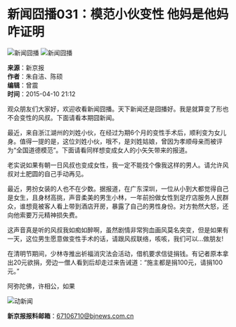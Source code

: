 # 新闻囧播031：模范小伙变性 他妈是他妈咋证明

![新闻囧播](https://static.bjnews.com.cn/wap/img/gb.png) ![新闻囧播](https://static.bjnews.com.cn/wap/img/dk.png)

**来源**：新京报  
**作者**：朱自洁、陈硕  
**编辑**：曾震  
**时间**：2015-04-10 21:12  

观众朋友们大家好，欢迎收看新闻囧播。天下新闻还是囧播好。我是就算变了形也不会变性的风叔。下面请看本期囧新闻。  

最近，来自浙江湖州的刘姓小伙，在经过为期6个月的变性手术后，顺利变为女儿身。值得一提的是，这位刘姓小伙，哦不，是刘姓姑娘，曾因为孝顺母亲而被评为“全国道德模范”。下面请看同样想变成女人的小矢矢带来的报道。  

老实说如果有朝一日风叔也变成女性，我一定不能找个像我这样的男人。请允许风叔对土肥圆的自己手动再见。  

最近，男扮女装的人也不在少数。据报道，在广东深圳，一位从小到大都觉得自己是女生，且身材高挑，声音柔美的男生小林，一年前扮做女性到足疗店服务人民群众，谁想竟被客人看上带到酒店开房，暴露了自己的男性身份。对方勃然大怒，还向他索要万元精神损失费。  

这声音真是听的风叔我如痴如醉啊，虽然剧情非常狗血画风莫名突变，但是如果有一天，这位男生愿意做变性手术的话，请跟风叔联络，咳咳，我们可以…做朋友!  

在清明节期间，少林寺推出祈福消灾法会活动，借机要求信徒捐钱。有记者原本拿出20元欲捐，旁边一僧人看到后却走过来告诫道：“施主都是捐100元，请捐100元。”  

阿弥陀佛，许相公，如果  

![动新闻](https://media.bjnews.com.cn/column/2023/08/01/5350566712557251952.jpg)  

**新京报报料邮箱**：67106710@bjnews.com.cn  